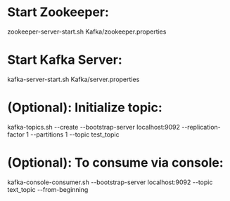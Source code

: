 # Start Zookeeper: 
zookeeper-server-start.sh Kafka/zookeeper.properties 


# Start Kafka Server:
kafka-server-start.sh Kafka/server.properties 

# (Optional): Initialize topic:
kafka-topics.sh --create --bootstrap-server localhost:9092 --replication-factor 1 --partitions 1 --topic test_topic 

# (Optional): To consume via console:
kafka-console-consumer.sh --bootstrap-server localhost:9092 --topic text_topic --from-beginning
